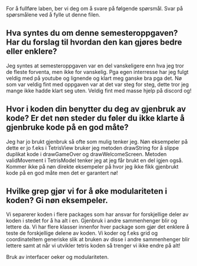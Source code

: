 For å fullføre laben, ber vi deg om å svare på følgende spørsmål. Svar på spørsmålene ved å fylle ut denne filen.

## Hva syntes du om denne semesteroppgaven? Har du forslag til hvordan den kan gjøres bedre eller enklere?

Jeg syntes at semesteroppgaven var en del vanskeligere enn hva jeg tror de fleste forventa, men ikke for vanskelig. Pga egen interresse har jeg fulgt veldig med på youtube og lignende og klart meg ganske bra pga det. Nø som var veldig fint med oppgaven var at det var steg for steg, dette tror jeg mange ikke hadde klart seg uten. Veldig fint med masse hjelp på discord og! 

## Hvor i koden din benytter du deg av gjenbruk av kode? Er det nøn steder du føler du ikke klarte å gjenbruke kode på en god måte?

Jeg har jo brukt gjenbruk så ofte som mulig tenker jeg. Nøn eksempeler på dette er jo f.eks i TetrisView bruker jeg metoden drawString for å slippe duplikat kode i drawGameOver og drawWelcomeScreen. Metoden validMovement i TetrisModel tenker jeg at jeg får brukt en del igjen også. Kommer ikke på nøn direkte eksempeler på hvor jeg ikke fikk gjenbrukt kode på en god måte men det er garantert nø!


## Hvilke grep gjør vi for å øke modulariteten i koden? Gi nøn eksempeler.

Vi separerer koden i flere packages som har ansvar for forskjellige deler av koden i stedet for å ha alt i en. Gjenbruk i andre sammenhenger blir og lettere da. Vi har flere klasser innenfor hver package som gjør det enklere å teste de forskjellige delene av koden. Vi koder og f.eks grid og coordinateItem generiske slik at bruken av disse i andre sammenhenger blir lettere samt at når vi utvikler tetris koden så trenger vi ikke endre på alt!

Bruk av interfacer oeker og modulariteten.

